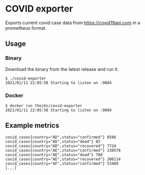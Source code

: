 # COVID exporter

Exports current covid case data from https://covid19api.com in a prometheus format.

## Usage
### Binary
Download the binary from the latest release and run it.
```
$ ./covid-exporter
2021/01/11 22:05:58 Starting to listen on :9084
```

### Docker
```
$ docker run thej6s/covid-exporter
2021/01/11 22:05:58 Starting to listen on :9084
```

## Example metrics

```
covid_cases{country="AD",status="confirmed"} 8586
covid_cases{country="AD",status="dead"} 85
covid_cases{country="AD",status="recovered"} 7724
covid_cases{country="AE",status="confirmed"} 230578
covid_cases{country="AE",status="dead"} 708
covid_cases{country="AE",status="recovered"} 206114
covid_cases{country="AF",status="confirmed"} 53489
[...]
```
